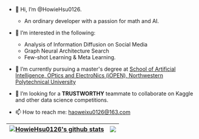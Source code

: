 - 👋 Hi, I’m @HowieHsu0126.
  - An ordinary developer with a passion for math and AI.
- 👀 I’m interested in the following: 
  - Analysis of Information Diffusion on Social Media
  - Graph Neural Architecture Search
  - Few-shot Learning & Meta Learning.

- 🌱 I’m currently pursuing a master's degree at [School of Artificial Intelligence, OPtics and ElectroNics (iOPEN), Northwestern Polytechnical University](https://iopen.nwpu.edu.cn)
- 💞️ I’m looking for a **TRUSTWORTHY** teammate to collaborate on Kaggle and other data science competitions.
- 📫 How to reach me: haoweixu0126@163.com


| <a href="https://github.com/HowieHsu0126"><img align="center" src="https://github-readme-stats.vercel.app/api?username=HowieHsu0126&show_icons=true&include_all_commits=true&theme=buefy&hide_border=true" alt="HowieHsu0126's github stats" /></a> | <a href="https://github.com/HowieHsu0126"><img align="center" src="https://github-readme-stats.vercel.app/api/top-langs/?username=HowieHsu0126&layout=compact&theme=buefy&hide_border=true" /></a> |
| ------------- | ------------- |

<!---
HowieHsu0126/HowieHsu0126 is a ✨ special ✨ repository because its `README.md` (this file) appears on your GitHub profile.
You can click the Preview link to take a look at your changes.
--->
